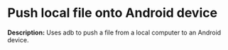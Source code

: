 # Push local file onto Android device

**Description:** Uses adb to push a file from a local computer to an Android device.

